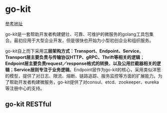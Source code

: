 # go-kit

[参考地址](https://juejin.cn/post/6844903794380111886)

go-kit是一套帮助开发者构建健壮、可靠、可维护的微服务的golang工具包集合。最初应用于大型企业开发，但是很快也开始为小型初创企业和组织服务。

go-kit自上而下采用**三层架构方式：Transport、Endpoint、Service**。**Transport层主要负责与传输协议HTTP、gRPC、Thrift等相关的逻辑**；**Endpoint层主要负责request／response格式的转换**，**以及公用拦截器相关的逻辑**；**Service层则专注于业务逻辑**。Endpoint层作为go-kit的核心，采用类似洋葱的模型，提供了对日志、限流、熔断、链路追踪、服务监控等方面的扩展能力。为了帮助开发者构建微服务，go-kit提供了对consul、etcd、zookeeper、eureka等注册中心的支持。

## go-kit RESTful

